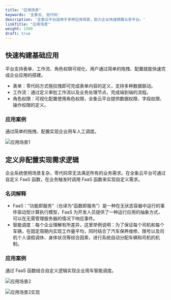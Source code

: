 ```yaml
---
title: "应用场景"
keywords: '全象云, 低代码'
description: '全象云平台适用于多种应用场景，助力企业快速搭建业务平台。'
linkTitle: "应用场景"
weight: 1500
draft: true
---
```


## 快速构建基础应用

平台支持表单、工作流、角色权限可视化，用户通过简单的拖拽、配置就能快速完成企业应用的搭建。

- 表单：零代码方式拖拉拽即可完成表单内容的定义，支持多种数据联动。
- 工作流：通过定义审批工作流以及业务处理节点，完成端到端的流程。
- 角色权限：可视化配置使用角色权限，全象云平台提供数据权限、字段权限、操作权限的定义。

### 应用案例

通过简单的拖拽、配置实现企业用车人工调度。

![应用场景1](https://raw.githubusercontent.com/quanxiang-cloud/website/main/static/images/zh/docs/introduction/%E5%BA%94%E7%94%A8%E5%9C%BA%E6%99%AF1.png)

## 定义非配置实现需求逻辑

企业系统使用场景复杂，零代码常无法满足所有的业务需求。在全象云平台可通过自定义 FaaS 函数，在业务触发时调用 FaaS 函数来实现自定义需求。

### 名词解释

- FaaS：“功能即服务”（也译为“函数即服务”）是一种在无状态容器中运行的事件驱动型计算执行模型，FaaS 为开发人员提供了一种运行应用的抽象方式，可以在无需管理服务器的情况下响应事件。
- 智能调度：每个企业理解有所差异，这里举例说明：为了保证每个司机和每个车辆，在固定周期内实现工作量平均，同时结合了汽车保养维修、限号以及司机个人请假调休、身体状况等综合因素，进行系统自动分配车辆和司机的机制。

### 应用案例                                                                                                                                                                               

通过 FaaS 函数结合自定义逻辑实现企业用车智能调度。

![应用场景2](https://raw.githubusercontent.com/quanxiang-cloud/website/main/static/images/zh/docs/introduction/%E5%BA%94%E7%94%A8%E5%9C%BA%E6%99%AF2.png)

![应用场景2实现](https://raw.githubusercontent.com/quanxiang-cloud/website/main/static/images/zh/docs/introduction/%E5%BA%94%E7%94%A8%E5%9C%BA%E6%99%AF2%E5%AE%9E%E7%8E%B0.png)